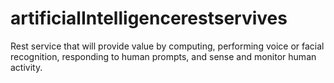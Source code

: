 # artificialIntelligencerestservives
Rest service that will provide value by computing, performing voice or facial recognition, responding to human prompts, and sense and monitor human activity.

